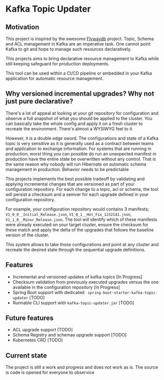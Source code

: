 # Kafka Topic Updater

## Motivation

This project is inspired by the awesome [Flywaydb](https://flywaydb.org/) project. Topic, Schema and ACL management in Kafka are an imperative task. One cannot point Kafka to git and hope to manage such resources declaratively.

This projects aims to bring declarative resource management to Kafka while still keeping safeguard for production deployments.

This tool can be used within a CI/CD pipeline or embedded in your Kafka application for automatic resource management.

## Why versioned incremental upgrades? Why not just pure declarative?

There's a lot of appeal at looking at your git repository for configuration and observe a full snapshot of what you should be applied to the cluster. You can basically take the whole config and apply it on a fresh cluster to recreate the environment. There's almost a  WYSIWYG feel to it. 

However, it is a double edge sword. The configurations and state of a Kafka topic is very sensitive as it is generally used as a contract between teams and application to exchange information. For systems that are running in production, worst thing you can possible do run an unexpected manifest in production have the entire state be overwritten without any control. That is the same reason why nobody will run Hibernate on automatic schema management in production. Behavior needs to be predictable

This projects implements the best possible tradeoff by validating and applying incremental changes that are versioned as part of your configuration repository. For each change to a topic, acl or schema, the tool will persist a checksum and a semver for each upgrade defined in your configuration repository. 

For example, your configuration repository would contains 3 manifests; `V1_0_0__Initial_Release.json`, `V1_0_1__Hot_Fix_1232141.json`, `V1_1_0__Minor_Release.json`. The tool will identify which of these manifests were already executed on your target cluster, ensure the checksum for these match and apply the delta of the upgrades that follows the baseline version of the cluster.

This system allows to take those configurations and point at any cluster and recreate the desired state through the sequential upgrade definitions.

## Features

* Incremental and versioned updates of kafka topics [In Progress]
* Checksum validation from previously executed upgrades versus the one available in the configuration repository [In Progress]
* Spring Boot support with dedicated ` spring-boot-starter-kafka-topic-updater` [TODO]
* Runnable CLI support with `kafka-topic-updater.jar` [TODO]

## Future features

* ACL upgrade support [TODO]
* Schema Registry and schemas upgrade support [TODO]
* Kubernetes CRD [TODO]

## Current state

The project is still a work and progress and does not work as is. The source is code is opened for everyone to observice
